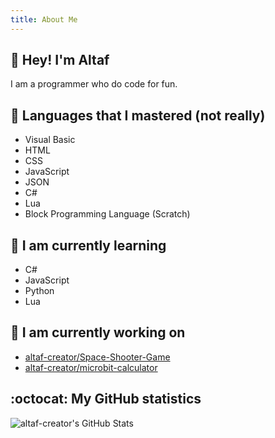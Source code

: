 ```yaml
---
title: About Me
---
```

## 👋 Hey! I'm Altaf 

I am a programmer who do code for fun.

## 🚀 Languages that I mastered (not really)
- Visual Basic
- HTML
- CSS
- JavaScript
- JSON
- C#
- Lua
- Block Programming Language (Scratch)

## 📖 I am currently learning
- C#
- JavaScript
- Python
- Lua

## 🔧 I am currently working on
- [altaf-creator/Space-Shooter-Game](//github.com/altaf-creator/Space-Shooter-Game)
- [altaf-creator/microbit-calculator](//github.com/altaf-creator/microbit-calculator)

## :octocat: My GitHub statistics
![altaf-creator's GitHub Stats](https://github-readme-stats.vercel.app/api?username=altaf-creator&show_icons=true&icon_color=41b883&bg_color=DEG,fffefe,fcfcfc)
